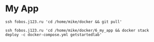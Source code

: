 # My App

`ssh fobos.j123.ru 'cd /home/mike/docker && git pull'`

`ssh fobos.j123.ru 'cd /home/mike/docker/6_my_app && docker stack deploy -c docker-compose.yml getstartedlab'`
